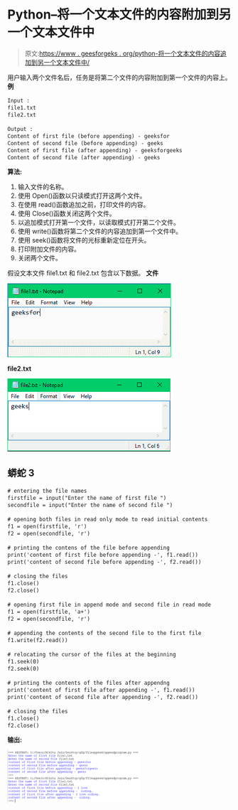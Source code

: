 # Python–将一个文本文件的内容附加到另一个文本文件中

> 原文:[https://www . geesforgeks . org/python-将一个文本文件的内容追加到另一个文本文件中/](https://www.geeksforgeeks.org/python-append-content-of-one-text-file-to-another/)

用户输入两个文件名后，任务是将第二个文件的内容附加到第一个文件的内容上。
**例**

```
Input :
file1.txt
file2.txt

Output :
Content of first file (before appending) - geeksfor
Content of second file (before appending) - geeks
Content of first file (after appending) - geeksforgeeks
Content of second file (after appending) - geeks
```

**算法:**

1.  输入文件的名称。
2.  使用 Open()函数以只读模式打开这两个文件。
3.  在使用 read()函数追加之前，打印文件的内容。
4.  使用 Close()函数关闭这两个文件。
5.  以追加模式打开第一个文件，以读取模式打开第二个文件。
6.  使用 write()函数将第二个文件的内容追加到第一个文件中。
7.  使用 seek()函数将文件的光标重新定位在开头。
8.  打印附加文件的内容。
9.  关闭两个文件。

假设文本文件 file1.txt 和 file2.txt 包含以下数据。
**文件**

![file1.txt](img/b75822e3bb080c22446f208671947bb8.png)

**file2.txt**

![](img/8e860f6776c37d46f21aaaa0dce92ab2.png)

## 蟒蛇 3

```
# entering the file names
firstfile = input("Enter the name of first file ")
secondfile = input("Enter the name of second file ")

# opening both files in read only mode to read initial contents
f1 = open(firstfile, 'r')
f2 = open(secondfile, 'r')

# printing the contens of the file before appending
print('content of first file before appending -', f1.read())
print('content of second file before appending -', f2.read())

# closing the files
f1.close()
f2.close()

# opening first file in append mode and second file in read mode
f1 = open(firstfile, 'a+')
f2 = open(secondfile, 'r')

# appending the contents of the second file to the first file
f1.write(f2.read())

# relocating the cursor of the files at the beginning
f1.seek(0)
f2.seek(0)

# printing the contents of the files after appendng
print('content of first file after appending -', f1.read())
print('content of second file after appending -', f2.read())

# closing the files
f1.close()
f2.close()
```

**输出:**

![Python - Append content of one text file to another](img/9441c9211adae6e22b1d71406d6b2aa4.png)
